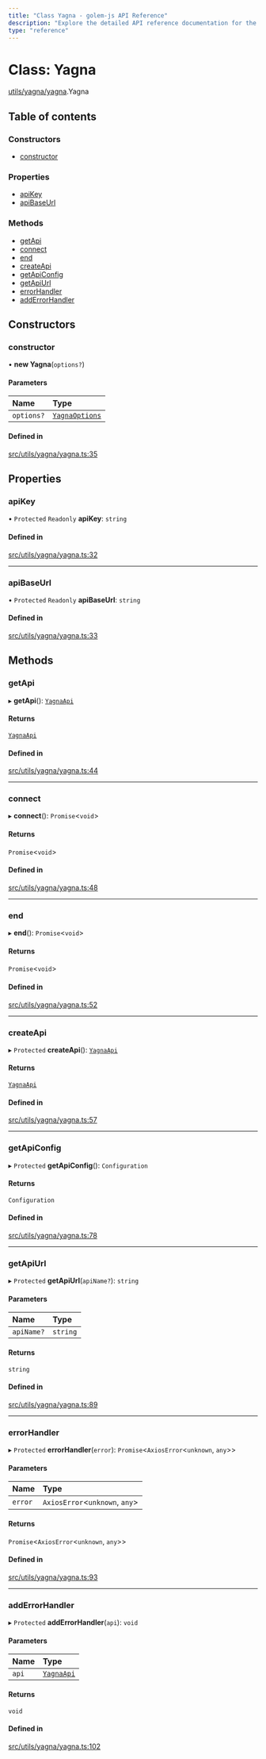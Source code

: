 ```yaml
---
title: "Class Yagna - golem-js API Reference"
description: "Explore the detailed API reference documentation for the Class Yagna within the golem-js SDK for the Golem Network."
type: "reference"
---
```

# Class: Yagna

[utils/yagna/yagna](../modules/utils_yagna_yagna).Yagna

## Table of contents

### Constructors

- [constructor](utils_yagna_yagna.Yagna#constructor)

### Properties

- [apiKey](utils_yagna_yagna.Yagna#apikey)
- [apiBaseUrl](utils_yagna_yagna.Yagna#apibaseurl)

### Methods

- [getApi](utils_yagna_yagna.Yagna#getapi)
- [connect](utils_yagna_yagna.Yagna#connect)
- [end](utils_yagna_yagna.Yagna#end)
- [createApi](utils_yagna_yagna.Yagna#createapi)
- [getApiConfig](utils_yagna_yagna.Yagna#getapiconfig)
- [getApiUrl](utils_yagna_yagna.Yagna#getapiurl)
- [errorHandler](utils_yagna_yagna.Yagna#errorhandler)
- [addErrorHandler](utils_yagna_yagna.Yagna#adderrorhandler)

## Constructors

### constructor

• **new Yagna**(`options?`)

#### Parameters

| Name | Type |
| :------ | :------ |
| `options?` | [`YagnaOptions`](../modules/utils_yagna_yagna#yagnaoptions) |

#### Defined in

[src/utils/yagna/yagna.ts:35](https://github.com/golemfactory/golem-js/blob/19d9abe/src/utils/yagna/yagna.ts#L35)

## Properties

### apiKey

• `Protected` `Readonly` **apiKey**: `string`

#### Defined in

[src/utils/yagna/yagna.ts:32](https://github.com/golemfactory/golem-js/blob/19d9abe/src/utils/yagna/yagna.ts#L32)

___

### apiBaseUrl

• `Protected` `Readonly` **apiBaseUrl**: `string`

#### Defined in

[src/utils/yagna/yagna.ts:33](https://github.com/golemfactory/golem-js/blob/19d9abe/src/utils/yagna/yagna.ts#L33)

## Methods

### getApi

▸ **getApi**(): [`YagnaApi`](../modules/utils_yagna_yagna#yagnaapi)

#### Returns

[`YagnaApi`](../modules/utils_yagna_yagna#yagnaapi)

#### Defined in

[src/utils/yagna/yagna.ts:44](https://github.com/golemfactory/golem-js/blob/19d9abe/src/utils/yagna/yagna.ts#L44)

___

### connect

▸ **connect**(): `Promise`<`void`\>

#### Returns

`Promise`<`void`\>

#### Defined in

[src/utils/yagna/yagna.ts:48](https://github.com/golemfactory/golem-js/blob/19d9abe/src/utils/yagna/yagna.ts#L48)

___

### end

▸ **end**(): `Promise`<`void`\>

#### Returns

`Promise`<`void`\>

#### Defined in

[src/utils/yagna/yagna.ts:52](https://github.com/golemfactory/golem-js/blob/19d9abe/src/utils/yagna/yagna.ts#L52)

___

### createApi

▸ `Protected` **createApi**(): [`YagnaApi`](../modules/utils_yagna_yagna#yagnaapi)

#### Returns

[`YagnaApi`](../modules/utils_yagna_yagna#yagnaapi)

#### Defined in

[src/utils/yagna/yagna.ts:57](https://github.com/golemfactory/golem-js/blob/19d9abe/src/utils/yagna/yagna.ts#L57)

___

### getApiConfig

▸ `Protected` **getApiConfig**(): `Configuration`

#### Returns

`Configuration`

#### Defined in

[src/utils/yagna/yagna.ts:78](https://github.com/golemfactory/golem-js/blob/19d9abe/src/utils/yagna/yagna.ts#L78)

___

### getApiUrl

▸ `Protected` **getApiUrl**(`apiName?`): `string`

#### Parameters

| Name | Type |
| :------ | :------ |
| `apiName?` | `string` |

#### Returns

`string`

#### Defined in

[src/utils/yagna/yagna.ts:89](https://github.com/golemfactory/golem-js/blob/19d9abe/src/utils/yagna/yagna.ts#L89)

___

### errorHandler

▸ `Protected` **errorHandler**(`error`): `Promise`<`AxiosError`<`unknown`, `any`\>\>

#### Parameters

| Name | Type |
| :------ | :------ |
| `error` | `AxiosError`<`unknown`, `any`\> |

#### Returns

`Promise`<`AxiosError`<`unknown`, `any`\>\>

#### Defined in

[src/utils/yagna/yagna.ts:93](https://github.com/golemfactory/golem-js/blob/19d9abe/src/utils/yagna/yagna.ts#L93)

___

### addErrorHandler

▸ `Protected` **addErrorHandler**(`api`): `void`

#### Parameters

| Name | Type |
| :------ | :------ |
| `api` | [`YagnaApi`](../modules/utils_yagna_yagna#yagnaapi) |

#### Returns

`void`

#### Defined in

[src/utils/yagna/yagna.ts:102](https://github.com/golemfactory/golem-js/blob/19d9abe/src/utils/yagna/yagna.ts#L102)
